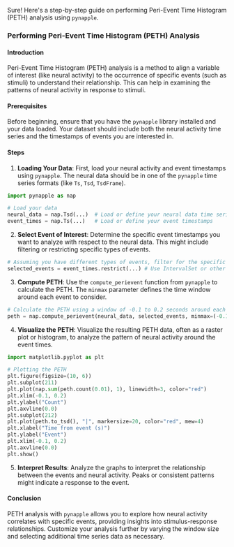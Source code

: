 Sure! Here's a step-by-step guide on performing Peri-Event Time Histogram (PETH) analysis using `pynapple`.

### Performing Peri-Event Time Histogram (PETH) Analysis

#### Introduction
Peri-Event Time Histogram (PETH) analysis is a method to align a variable of interest (like neural activity) to the occurrence of specific events (such as stimuli) to understand their relationship. This can help in examining the patterns of neural activity in response to stimuli.

#### Prerequisites
Before beginning, ensure that you have the `pynapple` library installed and your data loaded. Your dataset should include both the neural activity time series and the timestamps of events you are interested in.

#### Steps

1. **Loading Your Data**: 
   First, load your neural activity and event timestamps using `pynapple`. The neural data should be in one of the `pynapple` time series formats (like `Ts`, `Tsd`, `TsdFrame`).

```python
import pynapple as nap

# Load your data
neural_data = nap.Tsd(...)  # Load or define your neural data time series
event_times = nap.Ts(...)   # Load or define your event timestamps
```

2. **Select Event of Interest**:
   Determine the specific event timestamps you want to analyze with respect to the neural data. This might include filtering or restricting specific types of events.

```python
# Assuming you have different types of events, filter for the specific type(s)
selected_events = event_times.restrict(...) # Use IntervalSet or other filtering as necessary
```

3. **Compute PETH**:
   Use the `compute_perievent` function from `pynapple` to calculate the PETH. The `minmax` parameter defines the time window around each event to consider.

```python
# Calculate the PETH using a window of -0.1 to 0.2 seconds around each event
peth = nap.compute_perievent(neural_data, selected_events, minmax=(-0.1, 0.2))
```

4. **Visualize the PETH**:
   Visualize the resulting PETH data, often as a raster plot or histogram, to analyze the pattern of neural activity around the event times.

```python
import matplotlib.pyplot as plt

# Plotting the PETH
plt.figure(figsize=(10, 6))
plt.subplot(211)
plt.plot(nap.sum(peth.count(0.01), 1), linewidth=3, color="red")
plt.xlim(-0.1, 0.2)
plt.ylabel("Count")
plt.axvline(0.0)
plt.subplot(212)
plt.plot(peth.to_tsd(), "|", markersize=20, color="red", mew=4)
plt.xlabel("Time from event (s)")
plt.ylabel("Event")
plt.xlim(-0.1, 0.2)
plt.axvline(0.0)
plt.show()
```

5. **Interpret Results**:
   Analyze the graphs to interpret the relationship between the events and neural activity. Peaks or consistent patterns might indicate a response to the event.

#### Conclusion
PETH analysis with `pynapple` allows you to explore how neural activity correlates with specific events, providing insights into stimulus-response relationships. Customize your analysis further by varying the window size and selecting additional time series data as necessary.